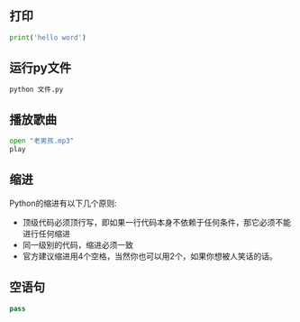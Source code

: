 ## 打印

```python
print('hello word')
```



## 运行py文件

```python
python 文件.py
```



## 播放歌曲

```python
open "老男孩.mp3"
play
```



## 缩进

Python的缩进有以下几个原则:

- 顶级代码必须顶行写，即如果一行代码本身不依赖于任何条件，那它必须不能进行任何缩进
- 同一级别的代码，缩进必须一致
- 官方建议缩进用4个空格，当然你也可以用2个，如果你想被人笑话的话。

## 空语句

```python
pass
```

